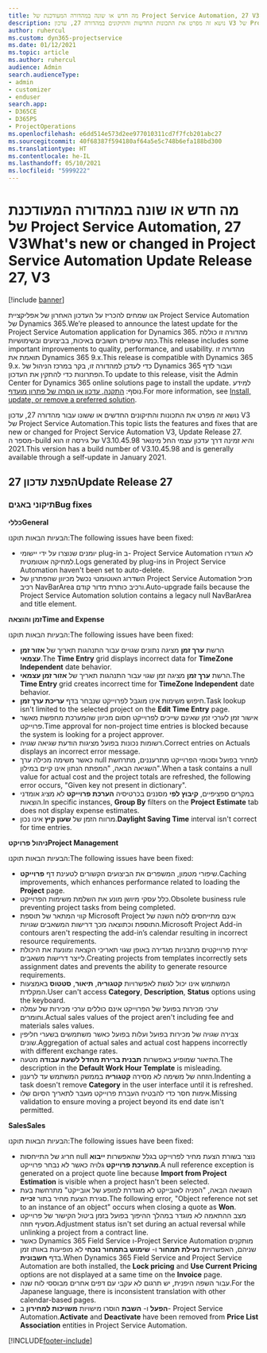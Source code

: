 ```yaml
---
title: מה חדש או שונה במהדורה המעודכנת של Project Service Automation, 27 V3
description: נושא זה מפרט את התכונות החדשות והתיקונים במהדורה 27, עדכון V3 של Project Service Automation.
author: ruhercul
ms.custom: dyn365-projectservice
ms.date: 01/12/2021
ms.topic: article
ms.author: ruhercul
audience: Admin
search.audienceType:
- admin
- customizer
- enduser
search.app:
- D365CE
- D365PS
- ProjectOperations
ms.openlocfilehash: e6dd514e573d2ee977010311cd7f7fcb201abc27
ms.sourcegitcommit: 40f68387f594180af64a5e5c748b6efa188bd300
ms.translationtype: HT
ms.contentlocale: he-IL
ms.lasthandoff: 05/10/2021
ms.locfileid: "5999222"
---
```

# <a name="whats-new-or-changed-in-project-service-automation-update-release-27-v3"></a><span data-ttu-id="fdbef-103">מה חדש או שונה במהדורה המעודכנת של Project Service Automation, 27 V3</span><span class="sxs-lookup"><span data-stu-id="fdbef-103">What's new or changed in Project Service Automation Update Release 27, V3</span></span>

[!include [banner](../includes/psa-now-project-operations.md)]

<span data-ttu-id="fdbef-104">אנו שמחים להכריז על העדכון האחרון של אפליקציית Project Service Automation של Dynamics 365.</span><span class="sxs-lookup"><span data-stu-id="fdbef-104">We’re pleased to announce the latest update for the Project Service Automation application for Dynamics 365.</span></span> <span data-ttu-id="fdbef-105">מהדורה זו כוללת כמה שיפורים חשובים באיכות, בביצועים ובשימושיות.</span><span class="sxs-lookup"><span data-stu-id="fdbef-105">This release includes some important improvements to quality, performance, and usability.</span></span> <span data-ttu-id="fdbef-106">מהדורה זו תואמת את Dynamics 365 9.x.</span><span class="sxs-lookup"><span data-stu-id="fdbef-106">This release is compatible with Dynamics 365 9.x.</span></span> <span data-ttu-id="fdbef-107">כדי לעדכן למהדורה זו, בקר במרכז הניהול של Dynamics 365 ועבור לדף הפתרונות כדי להתקין את העדכון.</span><span class="sxs-lookup"><span data-stu-id="fdbef-107">To update to this release, visit the Admin Center for Dynamics 365 online solutions page to install the update.</span></span> <span data-ttu-id="fdbef-108">למידע נוסף: [התקנה, עדכון או הסרה של פתרון מועדף](/power-platform/admin/install-remove-preferred-solution).</span><span class="sxs-lookup"><span data-stu-id="fdbef-108">For more information, see [Install, update, or remove a preferred solution](/power-platform/admin/install-remove-preferred-solution).</span></span>

<span data-ttu-id="fdbef-109">נושא זה מפרט את התכונות והתיקונים החדשים או ששונו עבור מהדורה 27, עדכון V3 של Project Service Automation.</span><span class="sxs-lookup"><span data-stu-id="fdbef-109">This topic lists the features and fixes that are new or changed for Project Service Automation V3, Update Release 27.</span></span> <span data-ttu-id="fdbef-110">מספר ה-build של גירסה זו הוא V3.10.45.98 והיא זמינה דרך עדכון עצמי החל מינואר 2021.</span><span class="sxs-lookup"><span data-stu-id="fdbef-110">This version has a build number of V3.10.45.98 and is generally available through a self-update in January 2021.</span></span>

## <a name="update-release-27"></a><span data-ttu-id="fdbef-111">הפצת עדכון 27</span><span class="sxs-lookup"><span data-stu-id="fdbef-111">Update Release 27</span></span>

### <a name="bug-fixes"></a><span data-ttu-id="fdbef-112">תיקוני באגים</span><span class="sxs-lookup"><span data-stu-id="fdbef-112">Bug fixes</span></span>

<span data-ttu-id="fdbef-113">**כללי**</span><span class="sxs-lookup"><span data-stu-id="fdbef-113">**General**</span></span>

<span data-ttu-id="fdbef-114">הבעיות הבאות תוקנו:</span><span class="sxs-lookup"><span data-stu-id="fdbef-114">The following issues have been fixed:</span></span>

- <span data-ttu-id="fdbef-115">יומנים שנוצרו על ידי יישומי plug-in ב- Project Service Automation לא הוגדרו למחיקה אוטומטית.</span><span class="sxs-lookup"><span data-stu-id="fdbef-115">Logs generated by plug-ins in Project Service Automation haven't been set to auto-delete.</span></span>
- <span data-ttu-id="fdbef-116">השדרוג האוטומטי נכשל מכיוון שהפתרון של Project Service Automation מכיל רכיב NavBarArea ורכיב כותרת מדור קודם.</span><span class="sxs-lookup"><span data-stu-id="fdbef-116">Auto-upgrade fails because the Project Service Automation solution contains a legacy null NavBarArea and title element.</span></span>

<span data-ttu-id="fdbef-117">**זמן והוצאה**</span><span class="sxs-lookup"><span data-stu-id="fdbef-117">**Time and Expense**</span></span>

<span data-ttu-id="fdbef-118">הבעיות הבאות תוקנו:</span><span class="sxs-lookup"><span data-stu-id="fdbef-118">The following issues have been fixed:</span></span>

- <span data-ttu-id="fdbef-119">הרשת **ערך זמן** מציגה נתונים שגויים עבור התנהגות תאריך של **אזור זמן עצמאי**.</span><span class="sxs-lookup"><span data-stu-id="fdbef-119">The **Time Entry** grid displays incorrect data for **TimeZone Independent** date behavior.</span></span>
- <span data-ttu-id="fdbef-120">הרשת **ערך זמן** מציגה זמן שגוי עבור התנהגות תאריך של **אזור זמן עצמאי**.</span><span class="sxs-lookup"><span data-stu-id="fdbef-120">The **Time Entry** grid creates incorrect time for **TimeZone Independent** date behavior.</span></span>
- <span data-ttu-id="fdbef-121">חיפוש משימות אינו מוגבל לפרוייקט שנבחר בדף **‏‫עריכת ערך זמן‬**.</span><span class="sxs-lookup"><span data-stu-id="fdbef-121">Task lookup isn't limited to the selected project on the **Edit Time Entry** page.</span></span>
- <span data-ttu-id="fdbef-122">אישור זמן לערכי זמן שאינם שייכים לפרוייקט חסום מכיוון שהמערכת מחפשת מאשר פרוייקט.</span><span class="sxs-lookup"><span data-stu-id="fdbef-122">Time approval for non-project time entries is blocked because the system is looking for a project approver.</span></span>
- <span data-ttu-id="fdbef-123">רשומות נכונות בפועל מציגות הודעת שגיאה שגויה.</span><span class="sxs-lookup"><span data-stu-id="fdbef-123">Correct entries on Actuals displays an incorrect error message.</span></span>
- <span data-ttu-id="fdbef-124">כאשר משימה מכילה ערך null למחיר בפועל וסכומי הפרוייקט מתרעננים, מתרחשת השגיאה הבאה, "המפתח הנתון אינו קיים במילון".</span><span class="sxs-lookup"><span data-stu-id="fdbef-124">When a task contains a null value for actual cost and the project totals are refreshed, the following error occurs, "Given key not present in dictionary".</span></span>
- <span data-ttu-id="fdbef-125">במקרים ספציפיים, **קיבוץ לפי** מסננים בכרטיסיה **הערכת פרוייקט** לא מציג אומדני הוצאות.</span><span class="sxs-lookup"><span data-stu-id="fdbef-125">In specific instances, **Group By** filters on the **Project Estimate** tab does not display expense estimates.</span></span>
- <span data-ttu-id="fdbef-126">מרווח הזמן של **שעון קיץ** אינו נכון.</span><span class="sxs-lookup"><span data-stu-id="fdbef-126">**Daylight Saving Time** interval isn't correct for time entries.</span></span>

<span data-ttu-id="fdbef-127">**ניהול פרויקט**</span><span class="sxs-lookup"><span data-stu-id="fdbef-127">**Project Management**</span></span>

<span data-ttu-id="fdbef-128">הבעיות הבאות תוקנו:</span><span class="sxs-lookup"><span data-stu-id="fdbef-128">The following issues have been fixed:</span></span>

- <span data-ttu-id="fdbef-129">שיפורי מטמון, המשפרים את הביצועים הקשורים לטעינת דף **פרוייקט**.</span><span class="sxs-lookup"><span data-stu-id="fdbef-129">Caching improvements, which enhances performance related to loading the **Project** page.</span></span>
- <span data-ttu-id="fdbef-130">כלל עסקי מיושן מונע את השלמת משימות הפרוייקט.</span><span class="sxs-lookup"><span data-stu-id="fdbef-130">Obsolete business rule preventing project tasks from being completed.</span></span>
- <span data-ttu-id="fdbef-131">קווי המתאר של תוספת Microsoft Project אינם מתייחסים ללוח השנה של התוספת וכתוצאה מכך דרישות המשאבים שגויות.</span><span class="sxs-lookup"><span data-stu-id="fdbef-131">Microsoft Project Add-in contours aren't respecting the add-in’s calendar resulting in incorrect resource requirements.</span></span>
- <span data-ttu-id="fdbef-132">יצירת פרוייקטים מתבניות מגדירה באופן שגוי תאריכי הקצאה ומונעת את היכולת לייצר דרישות משאבים.</span><span class="sxs-lookup"><span data-stu-id="fdbef-132">Creating projects from templates incorrectly sets assignment dates and prevents the ability to generate resource requirements.</span></span>
- <span data-ttu-id="fdbef-133">המשתמש אינו יכול לגשת לאפשרויות **קטגוריה**, **תיאור**, **סטטוס** באמצעות המקלדת.</span><span class="sxs-lookup"><span data-stu-id="fdbef-133">User can't access **Category**, **Description**, **Status** options using the keyboard.</span></span>
- <span data-ttu-id="fdbef-134">ערכי מכירות בפועל של הפרוייקט אינם כוללים ערכי מכירות של עמלה וחומרים.</span><span class="sxs-lookup"><span data-stu-id="fdbef-134">Actual sales values of the project aren't including fee and materials sales values.</span></span>
- <span data-ttu-id="fdbef-135">צבירה שגויה של מכירות בפועל ועלות בפועל כאשר משתמשים בשערי חליפין שונים.</span><span class="sxs-lookup"><span data-stu-id="fdbef-135">Aggregation of actual sales and actual cost happens incorrectly with different exchange rates.</span></span>
- <span data-ttu-id="fdbef-136">התיאור שמופיע באפשרות **תבנית ברירת מחדל לשעת עבודה** מטעה.</span><span class="sxs-lookup"><span data-stu-id="fdbef-136">The description in the **Default Work Hour Template** is misleading.</span></span>
- <span data-ttu-id="fdbef-137">הזחה של משימה לא מסירה **קטגוריה** בממשק המשתמש עד לרענון.</span><span class="sxs-lookup"><span data-stu-id="fdbef-137">Indenting a task doesn't remove **Category** in the user interface until it is refreshed.</span></span>
- <span data-ttu-id="fdbef-138">אימות חסר כדי להבטיח העברת פרוייקט מעבר לתאריך הסיום שלו.</span><span class="sxs-lookup"><span data-stu-id="fdbef-138">Missing validation to ensure moving a project beyond its end date isn't permitted.</span></span>

<span data-ttu-id="fdbef-139">**Sales**</span><span class="sxs-lookup"><span data-stu-id="fdbef-139">**Sales**</span></span>

<span data-ttu-id="fdbef-140">הבעיות הבאות תוקנו:</span><span class="sxs-lookup"><span data-stu-id="fdbef-140">The following issues have been fixed:</span></span>

- <span data-ttu-id="fdbef-141">חריג של התייחסות null נוצר בשורת הצעת מחיר לפרוייקט בגלל שהאפשרות **ייבוא מהערכת פרוייקט** גלויה כאשר לא נבחר פרוייקט.</span><span class="sxs-lookup"><span data-stu-id="fdbef-141">A null reference exception is generated on a project quote line because **Import from Project Estimation** is visible when a project hasn't been selected.</span></span>
- <span data-ttu-id="fdbef-142">השגיאה הבאה, "הפניה לאובייקט לא מוגדרת למופע של אובייקט" מתרחשת בעת סגירת הצעת מחיר בתור **זכייה**.</span><span class="sxs-lookup"><span data-stu-id="fdbef-142">The following error, "Object reference not set to an instance of an object" occurs when closing a quote as **Won**.</span></span>
- <span data-ttu-id="fdbef-143">מצב ההתאמה לא מוגדר במהלך ההיפוך בפועל בזמן ביטול הקישור של פרוייקט מסעיף חוזה.</span><span class="sxs-lookup"><span data-stu-id="fdbef-143">Adjustment status isn't set during an actual reversal while unlinking a project from a contract line.</span></span>
- <span data-ttu-id="fdbef-144">כאשר Dynamics 365 Field Service ו-Project Service Automation מותקנים שניהם, האפשרויות **נעילת תמחור** ו- **שימוש בתמחור נוכחי** לא מופיעות באותו זמן בדף **חשבונית**.</span><span class="sxs-lookup"><span data-stu-id="fdbef-144">When Dynamics 365 Field Service and Project Service Automation are both installed, the **Lock pricing** and **Use Current Pricing** options are not displayed at a same time on the **Invoice** page.</span></span>
- <span data-ttu-id="fdbef-145">עבור השפה היפנית, יש תרגום לא עקבי עם דפים אחרים מבוססי לוח שנה.</span><span class="sxs-lookup"><span data-stu-id="fdbef-145">For the Japanese language, there is inconsistent translation with other calendar-based pages.</span></span>
- <span data-ttu-id="fdbef-146">**הפעל** ו- **השבת** הוסרו מישויות **משויכות למחירון** ב- Project Service Automation.</span><span class="sxs-lookup"><span data-stu-id="fdbef-146">**Activate** and **Deactivate** have been removed from **Price List Association** entities in Project Service Automation.</span></span>


[!INCLUDE[footer-include](../includes/footer-banner.md)]
